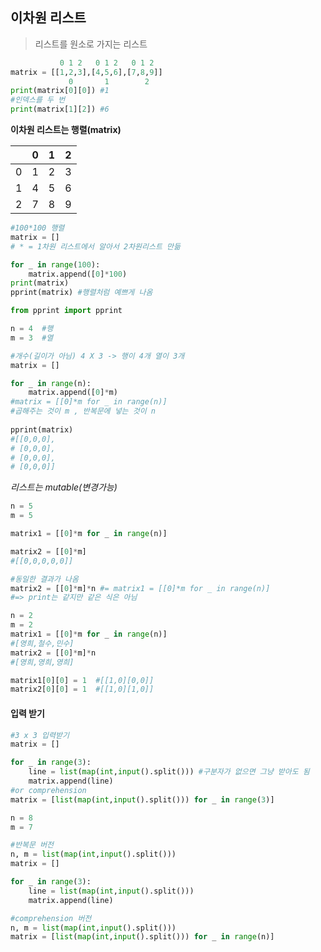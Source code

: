 ## 이차원 리스트

> 리스트를 원소로 가지는 리스트

```python
           0 1 2   0 1 2   0 1 2
matrix = [[1,2,3],[4,5,6],[7,8,9]]
             0       1        2
print(matrix[0][0]) #1
#인덱스를 두 번
print(matrix[1][2]) #6

```



**이차원 리스트는 행렬(matrix)**

|      |  0   |  1   |  2   |
| :--: | :--: | :--: | :--: |
|  0   |  1   |  2   |  3   |
|  1   |  4   |  5   |  6   |
|  2   |  7   |  8   |  9   |

```python
#100*100 행렬
matrix = []
# * = 1차원 리스트에서 알아서 2차원리스트 만듦

for _ in range(100):
    matrix.append([0]*100)
print(matrix)
pprint(matrix) #행렬처럼 예쁘게 나옴
```

```python
from pprint import pprint

n = 4  #행
m = 3  #열

#개수(길이가 아님) 4 X 3 -> 행이 4개 열이 3개
matrix = []

for _ in range(n):
    matrix.append([0]*m)
#matrix = [[0]*m for _ in range(n)]
#곱해주는 것이 m , 반복문에 넣는 것이 n
    
pprint(matrix)
#[[0,0,0],
# [0,0,0],
# [0,0,0],
# [0,0,0]]
```

*리스트는 mutable(변경가능)*



```python
n = 5
m = 5

matrix1 = [[0]*m for _ in range(n)]

matrix2 = [[0]*m]
#[[0,0,0,0,0]]

#동일한 결과가 나옴
matrix2 = [[0]*m]*n #= matrix1 = [[0]*m for _ in range(n)]
#=> print는 같지만 같은 식은 아님

n = 2
m = 2
matrix1 = [[0]*m for _ in range(n)]
#[영희,철수,민수]
matrix2 = [[0]*m]*n
#[영희,영희,영희]

matrix1[0][0] = 1  #[[1,0][0,0]]
matrix2[0][0] = 1  #[[1,0][1,0]]
```



#### 입력 받기

```python
#3 x 3 입력받기
matrix = []

for _ in range(3):
    line = list(map(int,input().split())) #구분자가 없으면 그냥 받아도 됨
    matrix.append(line)
#or comprehension
matrix = [list(map(int,input().split())) for _ in range(3)]
```

```python
n = 8
m = 7 

#반복문 버전
n, m = list(map(int,input().split()))
matrix = []

for _ in range(3):
    line = list(map(int,input().split()))
    matrix.append(line)

#comprehension 버전
n, m = list(map(int,input().split()))
matrix = [list(map(int,input().split())) for _ in range(n)]
```

